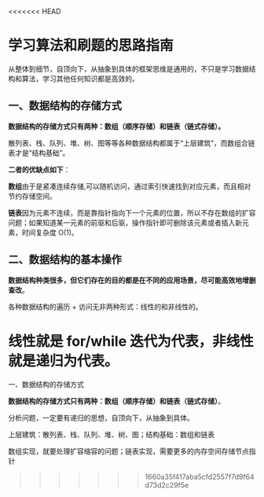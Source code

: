 <<<<<<< HEAD
# 学习算法和刷题的思路指南

从整体到细节，自顶向下，从抽象到具体的框架思维是通用的，不只是学习数据结构和算法，学习其他任何知识都是高效的。

## 一、数据结构的存储方式

**数据结构的存储方式只有两种：数组（顺序存储）和链表（链式存储）。**

散列表、栈、队列、堆、树、图等等各种数据结构都属于“上层建筑”，而数组合链表才是“结构基础”。

**二者的优缺点如下**：

**数组**由于是紧凑连续存储,可以随机访问，通过索引快速找到对应元素，而且相对节约存储空间。

**链表**因为元素不连续，而是靠指针指向下一个元素的位置，所以不存在数组的扩容问题；如果知道某一元素的前驱和后驱，操作指针即可删除该元素或者插入新元素，时间复杂度 O(1)。

## 二、数据结构的基本操作

**数据结构种类很多，但它们存在的目的都是在不同的应用场景，尽可能高效地增删查改**。

各种数据结构的遍历 + 访问无非两种形式：线性的和非线性的。

线性就是 for/while 迭代为代表，非线性就是递归为代表。
=======
一、数据结构的存储方式

**数据结构的存储方式只有两种：数组（顺序存储）和链表（链式存储）**。

分析问题，一定要有递归的思想，自顶向下，从抽象到具体。

上层建筑：散列表、栈、队列、堆、树、图；结构基础：数组和链表

数组实现，就要处理扩容缩容的问题；链表实现，需要更多的内存空间存储节点指针





>>>>>>> 1660a35f417aba5cfd2557f7d9f64d73d2c29f5e
